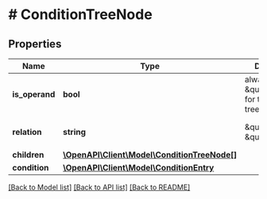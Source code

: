 # # ConditionTreeNode

## Properties

Name | Type | Description | Notes
------------ | ------------- | ------------- | -------------
**is_operand** | **bool** | always \&quot;true\&quot; for the leaf of a tree | [optional] [default to true]
**relation** | **string** | \&quot;and\&quot;, \&quot;or\&quot; | [optional] [default to 'and']
**children** | [**\OpenAPI\Client\Model\ConditionTreeNode[]**](ConditionTreeNode.md) |  | [optional]
**condition** | [**\OpenAPI\Client\Model\ConditionEntry**](ConditionEntry.md) |  | [optional]

[[Back to Model list]](../../README.md#models) [[Back to API list]](../../README.md#endpoints) [[Back to README]](../../README.md)
